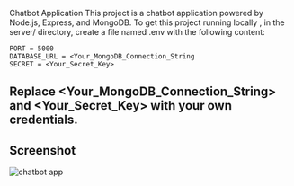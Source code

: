 Chatbot Application
This project is a chatbot application powered by Node.js, Express, and MongoDB.
To get this project running locally , in the server/ directory, create a file named .env with the following content:
```
PORT = 5000
DATABASE_URL = <Your_MongoDB_Connection_String
SECRET = <Your_Secret_Key>
```
Replace <Your_MongoDB_Connection_String> and <Your_Secret_Key> with your own credentials.
---
Screenshot
---
![chatbot app](https://github.com/user-attachments/assets/abe64261-d998-426c-8f49-54691a450675)
